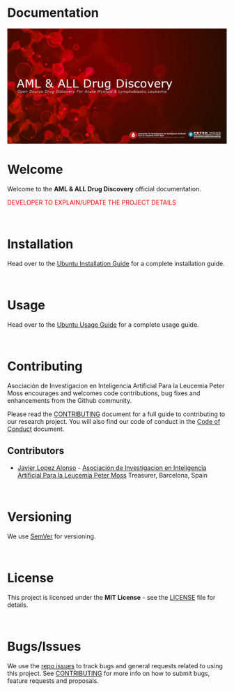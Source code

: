 # Documentation

![AML & ALL Drug Discovery](img/project-banner.jpg)

# Welcome

Welcome to the **AML & ALL Drug Discovery** official documentation.

<font color='red'>DEVELOPER TO EXPLAIN/UPDATE THE PROJECT DETAILS</font>

&nbsp;

# Installation

Head over to the [Ubuntu Installation Guide](installation/ubuntu.md) for a complete installation guide.

&nbsp;

# Usage

Head over to the [Ubuntu Usage Guide](usage/ubuntu.md) for a complete usage guide.

&nbsp;

# Contributing
Asociación de Investigacion en Inteligencia Artificial Para la Leucemia Peter Moss encourages and welcomes code contributions, bug fixes and enhancements from the Github community.

Please read the [CONTRIBUTING](https://github.com/AMLResearchProject/Contributing-Guide/blob/main/CONTRIBUTING.md "CONTRIBUTING") document for a full guide to contributing to our research project. You will also find our code of conduct in the [Code of Conduct](https://github.com/AMLResearchProject/Contributing-Guide/blob/main/CODE-OF-CONDUCT.md) document.

## Contributors
- [Javier Lopez Alonso](https://www.leukemiaairesearch.com/association/volunteers/javier-lopez-alonso "Javier Lopez Alonso") - [Asociación de Investigacion en Inteligencia Artificial Para la Leucemia Peter Moss](https://www.leukemiaresearchassociation.ai "Asociación de Investigacion en Inteligencia Artificial Para la Leucemia Peter Moss") Treasurer, Barcelona, Spain

&nbsp;

# Versioning
We use [SemVer](https://semver.org/) for versioning.

&nbsp;

# License
This project is licensed under the **MIT License** - see the [LICENSE](https://github.com/AMLResearchProject/AML-ALL-Drug-Discovery/blob/main/LICENSE "LICENSE") file for details.

&nbsp;

# Bugs/Issues
We use the [repo issues](https://github.com/AMLResearchProject/AML-ALL-Drug-Discovery/issues "repo issues") to track bugs and general requests related to using this project. See [CONTRIBUTING](https://github.com/AMLResearchProject/Contributing-Guide/blob/main/CONTRIBUTING.md "CONTRIBUTING") for more info on how to submit bugs, feature requests and proposals.